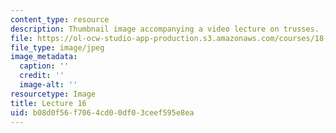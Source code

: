 ```yaml
---
content_type: resource
description: Thumbnail image accompanying a video lecture on trusses.
file: https://ol-ocw-studio-app-production.s3.amazonaws.com/courses/18-085-computational-science-and-engineering-i-fall-2008/b08d0f56f7064cd00df03ceef595e8ea_16.jpg
file_type: image/jpeg
image_metadata:
  caption: ''
  credit: ''
  image-alt: ''
resourcetype: Image
title: Lecture 16
uid: b08d0f56-f706-4cd0-0df0-3ceef595e8ea
---
```

